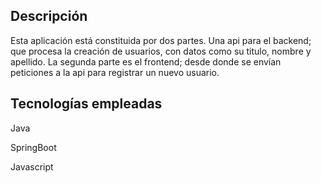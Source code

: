 ## Descripción

Esta aplicación está constituida por dos partes. Una api para el backend; que procesa la creación de usuarios, con datos como su titulo, nombre y apellido. La segunda parte es el frontend; desde donde se envían peticiones a la api para registrar un nuevo usuario.



## Tecnologías empleadas

Java

SpringBoot

Javascript

